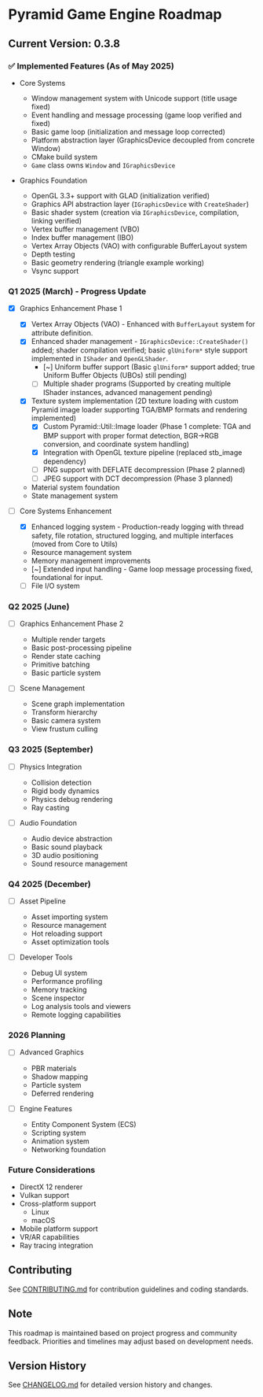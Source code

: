 # Pyramid Game Engine Roadmap

## Current Version: 0.3.8

### ✅ Implemented Features (As of May 2025)

- Core Systems
  - Window management system with Unicode support (title usage fixed)
  - Event handling and message processing (game loop verified and fixed)
  - Basic game loop (initialization and message loop corrected)
  - Platform abstraction layer (GraphicsDevice decoupled from concrete Window)
  - CMake build system
  - `Game` class owns `Window` and `IGraphicsDevice`

- Graphics Foundation
  - OpenGL 3.3+ support with GLAD (initialization verified)
  - Graphics API abstraction layer (`IGraphicsDevice` with `CreateShader`)
  - Basic shader system (creation via `IGraphicsDevice`, compilation, linking verified)
  - Vertex buffer management (VBO)
  - Index buffer management (IBO)
  - Vertex Array Objects (VAO) with configurable BufferLayout system
  - Depth testing
  - Basic geometry rendering (triangle example working)
  - Vsync support

### Q1 2025 (March) - Progress Update

- [X] Graphics Enhancement Phase 1
  - [X] Vertex Array Objects (VAO) - Enhanced with `BufferLayout` system for attribute definition.
  - [X] Enhanced shader management - `IGraphicsDevice::CreateShader()` added; shader compilation verified; basic `glUniform*` style support implemented in `IShader` and `OpenGLShader`.
    - [~] Uniform buffer support (Basic `glUniform*` support added; true Uniform Buffer Objects (UBOs) still pending)
    - [ ] Multiple shader programs (Supported by creating multiple IShader instances, advanced management pending)
  - [X] Texture system implementation (2D texture loading with custom Pyramid image loader supporting TGA/BMP formats and rendering implemented)
    - [X] Custom Pyramid::Util::Image loader (Phase 1 complete: TGA and BMP support with proper format detection, BGR→RGB conversion, and coordinate system handling)
    - [X] Integration with OpenGL texture pipeline (replaced stb_image dependency)
    - [ ] PNG support with DEFLATE decompression (Phase 2 planned)
    - [ ] JPEG support with DCT decompression (Phase 3 planned)
  - Material system foundation
  - State management system

- [ ] Core Systems Enhancement
  - [X] Enhanced logging system - Production-ready logging with thread safety, file rotation, structured logging, and multiple interfaces (moved from Core to Utils)
  - Resource management system
  - Memory management improvements
  - [~] Extended input handling - Game loop message processing fixed, foundational for input.
  - [ ] File I/O system

### Q2 2025 (June)

- [ ] Graphics Enhancement Phase 2
  - Multiple render targets
  - Basic post-processing pipeline
  - Render state caching
  - Primitive batching
  - Basic particle system

- [ ] Scene Management
  - Scene graph implementation
  - Transform hierarchy
  - Basic camera system
  - View frustum culling

### Q3 2025 (September)

- [ ] Physics Integration
  - Collision detection
  - Rigid body dynamics
  - Physics debug rendering
  - Ray casting

- [ ] Audio Foundation
  - Audio device abstraction
  - Basic sound playback
  - 3D audio positioning
  - Sound resource management

### Q4 2025 (December)

- [ ] Asset Pipeline
  - Asset importing system
  - Resource management
  - Hot reloading support
  - Asset optimization tools

- [ ] Developer Tools
  - Debug UI system
  - Performance profiling
  - Memory tracking
  - Scene inspector
  - Log analysis tools and viewers
  - Remote logging capabilities

### 2026 Planning

- [ ] Advanced Graphics
  - PBR materials
  - Shadow mapping
  - Particle system
  - Deferred rendering

- [ ] Engine Features
  - Entity Component System (ECS)
  - Scripting system
  - Animation system
  - Networking foundation

### Future Considerations

- DirectX 12 renderer
- Vulkan support
- Cross-platform support
  - Linux
  - macOS
- Mobile platform support
- VR/AR capabilities
- Ray tracing integration

## Contributing

See [CONTRIBUTING.md](CONTRIBUTING.md) for contribution guidelines and coding standards.

## Note

This roadmap is maintained based on project progress and community feedback. Priorities and timelines may adjust based on development needs.

## Version History

See [CHANGELOG.md](CHANGELOG.md) for detailed version history and changes.
